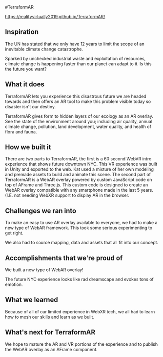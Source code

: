#TerraformAR

https://realityvirtually2019.github.io/TerraformAR/

## Inspiration
The UN has stated that we only have 12 years to limit the scope of an inevitable climate change catastrophe.

Sparked by unchecked industrial waste and exploitation of resources, climate change is happening faster than our planet can adapt to it. Is this the future you want?

## What it does
TerraformAR lets you experience this disastrous future we are headed towards and then offers an AR tool to make this problem visible today so disaster isn't our destiny.

TerraformAR gives form to hidden layers of our ecology as an AR overlay. See the state of the environment around you; including air quality, annual climate change, pollution, land development, water quality, and health of flora and fauna.

## How we built it
There are two parts to TerraformAR, the first is a 60 second WebVR intro experience that shows future downtown NYC. This VR experience was built in Unity and exported to the web. Kat used a mixture of her own modeling and premade assets to build and animate this scene. The second part of TerraformAR is a WebAR overlay powered by custom JavaScript code on top of AFrame and Three.js. This custom code is designed to create an WebAR overlay compatible with any smartphone made in the last 5 years. (I.E. not needing WebXR support to display AR in the browser.

## Challenges we ran into
To make an easy to use AR overlay available to everyone, we had to make a new type of WebAR framework. This took some serious experimenting to get right. 

We also had to source mapping, data and assets that all fit into our concept.

## Accomplishments that we're proud of
We built a new type of WebAR overlay!

The future NYC experience looks like rad dreamscape and evokes tons of emotion.

## What we learned
Because of all of our limited experience in WebXR tech, we all had to learn how to mesh our skills and learn as we built.

## What's next for TerraformAR
We hope to mature the AR and VR portions of the experience and to publish the WebAR overlay as an AFrame component.